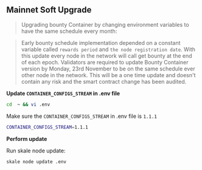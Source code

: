 ## Mainnet Soft Upgrade 

> Upgrading bounty Container by changing environment variables to have the same schedule every month:

> Early bounty schedule implementation depended on a constant variable called `rewards period` and `the node registration date`. With this update every node in the network will call get bounty at the end of each epoch. Validators are required to update Bounty Container version by Monday, 23rd November to be on the same schedule ever other node in the network. This will be a one time update and doesn't contain any risk and the smart contract change has been audited. 

**Update `CONTAINER_CONFIGS_STREAM` in .env file**

```bash
cd  ~ && vi .env
```

Make sure the `CONTAINER_CONFIGS_STREAM` in .env file is `1.1.1`

```bash
CONTAINER_CONFIGS_STREAM=1.1.1 
```

**Perform update**

Run skale node update:
```bash
skale node update .env
```
